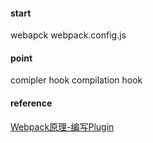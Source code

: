 #### start
webapck webpack.config.js


#### point
comipler hook
compilation hook


#### reference
[Webpack原理-编写Plugin](https://juejin.im/post/5a5c18f2518825734f52ad65)